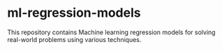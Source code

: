 # ml-regression-models
This repository contains Machine learning regression models for solving real-world problems using various techniques.
